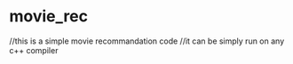 # movie_rec
//this is a simple movie recommandation code
//it can be simply run on any c++ compiler
